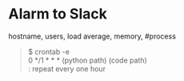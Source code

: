 # Alarm to Slack

hostname, users, load average, memory, #process  


> $ crontab -e  
> 0 */1 * * * (python path) (code path)   
: repeat every one hour
